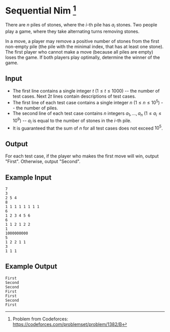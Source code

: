 # Sequential Nim [^seq-nim-cf]

There are $n$ piles of stones, where the $i$-th pile has $a_i$ stones. Two
people play a game, where they take alternating turns removing stones.

In a move, a player may remove a positive number of stones from the first
non-empty pile (the pile with the minimal index, that has at least one stone).
The first player who cannot make a move (because all piles are empty) loses the
game. If both players play optimally, determine the winner of the game.

## Input

- The first line contains a single integer $t$ ($1 \leq t \leq 1000$) -- the
  number of test cases. Next $2t$ lines contain descriptions of test cases.
- The first line of each test case contains a single integer $n$
  ($1 \leq n \leq 10^5$) -- the number of piles.
- The second line of each test case contains $n$ integers $a_1, \ldots, a_n$
  ($1 \leq a_i \leq 10^9$) -- $a_i$ is equal to the number of stones in the
  $i$-th pile.
- It is guaranteed that the sum of $n$ for all test cases does not exceed
  $10^5$.

## Output

For each test case, if the player who makes the first move will win, output
"First". Otherwise, output "Second".

## Example Input

    7
    3
    2 5 4
    8
    1 1 1 1 1 1 1 1
    6
    1 2 3 4 5 6
    6
    1 1 2 1 2 2
    1
    1000000000
    5
    1 2 2 1 1
    3
    1 1 1

## Example Output

    First
    Second
    Second
    First
    First
    Second
    First

[^seq-nim-cf]: Problem from Codeforces:
    https://codeforces.com/problemset/problem/1382/B
